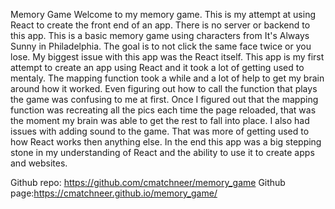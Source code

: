 Memory Game
Welcome to my memory game. This is my attempt at using React to create the front end of an app. There is no server or backend to this app. This is a basic memory game using characters from It's Always Sunny in Philadelphia. The goal is to not click the same face twice or you lose. My biggest issue with this app was the React itself. This app is my first attempt to create an app using React and it took a lot of getting used to mentaly. The mapping function took a while and a lot of help to get my brain around how it worked. Even figuring out how  to call the function that plays the game was confusing to me at first. Once I figured out that the mapping function was recreating all the pics each time the page reloaded, that was the moment my brain was able to get the rest to fall into place. I also had issues with adding sound to the game. That was more of getting used to how React works then anything else. In the end this app was a big stepping stone in my understanding of React and the ability to use it to create apps and websites. 

Github repo: https://github.com/cmatchneer/memory_game
Github page:https://cmatchneer.github.io/memory_game/
